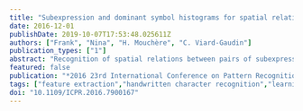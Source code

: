 ```yaml
---
title: "Subexpression and dominant symbol histograms for spatial relation classification in mathematical expressions"
date: 2016-12-01
publishDate: 2019-10-07T17:53:48.025611Z
authors: ["Frank", "Nina", "H. Mouchère", "C. Viard-Gaudin"]
publication_types: ["1"]
abstract: "Recognition of spatial relations between pairs of subexpressions is a key problem of recognition of handwritten mathematical expressions. Most methods for spatial relation classification are based on handcrafted rules and geometric indices extracted from the subexpression bounding boxes. In this work, we propose new spatial relation features that combine subexpression bounding box and intra-subexpression information, along with prior knowledge about the general position and size of symbols. Instead of handcrafting features, we train artificial neural networks to learn the useful features from two kinds of histograms. The first type captures the relative positions and sizes of the subexpression bounding boxes. The second captures the relative positions and shape of a pair of symbols, called dominant symbols, extracted from the main baselines of the evaluated subexpressions. We evaluate and compare our features with two state-of-the-art features on a benchmark dataset. Experimental results show that our features obtain better accuracy than these two features."
featured: false
publication: "*2016 23rd International Conference on Pattern Recognition (ICPR)*"
tags: ["feature extraction","handwritten character recognition","learning (artificial intelligence)","mathematics computing","optical character recognition","dominant symbol histograms","spatial relation classification","spatial relation recognition","handwritten mathematical expression recognition","spatial relation features","subexpression bounding box","intra-subexpression information","symbol size","artificial neural network training","feature learning","dominant symbols","feature evaluation","Histograms","Feature extraction","Electronic mail","Handwriting recognition","Shape","Data mining"]
doi: "10.1109/ICPR.2016.7900167"
---
```


